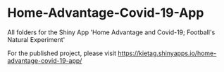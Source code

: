 # Home-Advantage-Covid-19-App
All folders for the Shiny App 'Home Advantage and Covid-19; Football's Natural Experiment'

For the published project, please visit https://kietag.shinyapps.io/home-advantage-covid-19-app/
